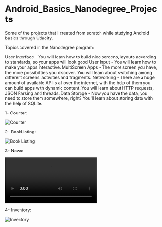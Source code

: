 # Android_Basics_Nanodegree_Projects
Some of the projects that I created from scratch while studying Android basics through Udacity.


Topics covered in the Nanodegree program:

User Interface - You will learn how to build nice screens, layouts according to standards, so your apps will look good
User Input - You will learn how to make your apps interactive.
MultiScreen Apps - The more screen you have, the more possibilities you discover. You will learn about switching among different screens, activities and fragments.
Networking - There are a huge amount of available API-s all over the internet, with the help of them you can build apps with dynamic content. You will learn about HTTP requests, JSON Parsing and threads.
Data Storage - Now you have the data, you need to store them somewhere, right? You'll learn about storing data with the help of SQLite.


1- Counter:


![Counter](https://media.giphy.com/media/xULW8L2H5TBEjGPZg4/giphy.gif)

2- BookListing:

![Book Listing](https://media.giphy.com/media/d3OG9NKpbZDeMoGQ/giphy.gif)

3- News:

![News](https://i.imgur.com/Nwg1nVY.mp4)

4- Inventory:


![Inventory](https://media.giphy.com/media/l49K0n3wM0Qf43u5a/giphy.gif)
